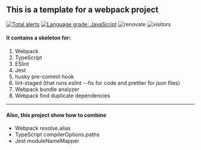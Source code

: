 ## This is a template for a webpack project
[![Total alerts](https://img.shields.io/lgtm/alerts/g/yoavain/webpack-playground.svg?logo=lgtm&logoWidth=18)](https://lgtm.com/projects/g/yoavain/webpack-playground/alerts/)
[![Language grade: JavaScript](https://img.shields.io/lgtm/grade/javascript/g/yoavain/webpack-playground.svg?logo=lgtm&logoWidth=18)](https://lgtm.com/projects/g/yoavain/webpack-playground/context:javascript)
![renovate](https://badges.renovateapi.com/github/yoavain/webpack-playground)
![visitors](https://visitor-badge.glitch.me/badge?page_id=yoavain.webpack-playground)

#### It contains a skeleton for:
1. Webpack
2. TypeScript
3. ESlint
4. Jest
5. husky pre-commit hook
6. lint-staged (that runs eslint --fix for code and prettier for json files)
7. Webpack bundle analyzer
8. Webpack find duplicate dependencies

---

#### Also, this project show how to combine
* Webpack resolve.alias
* TypeScript compilerOptions.paths
* Jest moduleNameMapper

